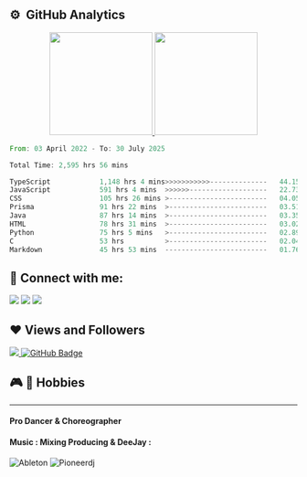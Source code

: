 ## ⚙️ &nbsp;GitHub Analytics

<p align="center">
<a href="https://github.com/devmustroc">
  <img height="180em" src="https://github-readme-stats-eight-theta.vercel.app/api?username=Devmustroc&show_icons=true&theme=buefy&include_all_commits=true&count_private=true"/>
  <img height="180em" src="https://github-readme-stats-eight-theta.vercel.app/api/top-langs/?username=Devmustroc&layout=compact&langs_count=8&theme=buefy"/>
</a>
</p>

<!--START_SECTION:waka-->

```rust
From: 03 April 2022 - To: 30 July 2025

Total Time: 2,595 hrs 56 mins

TypeScript            1,148 hrs 4 mins>>>>>>>>>>>--------------   44.15 %
JavaScript            591 hrs 4 mins  >>>>>>-------------------   22.73 %
CSS                   105 hrs 26 mins >------------------------   04.05 %
Prisma                91 hrs 22 mins  >------------------------   03.51 %
Java                  87 hrs 14 mins  >------------------------   03.35 %
HTML                  78 hrs 31 mins  >------------------------   03.02 %
Python                75 hrs 5 mins   >------------------------   02.89 %
C                     53 hrs          >------------------------   02.04 %
Markdown              45 hrs 53 mins  -------------------------   01.76 %
```

<!--END_SECTION:waka-->


[//]: # (### Spotify Playing 🎧)
[//]: # ([![spotify-github-profile]&#40;https://spotify-github-profile.vercel.app/api/view?uid=31yszhdpu73e77obblougfighahy&cover_image=true&theme=default&show_offline=false&background_color=121212&interchange=false&#41;]&#40;https://github.com/kittinan/spotify-github-profile&#41;)

## 📱 Connect with me:
<p align="left">
<a target="_blank" href="https://www.linkedin.com/in/elmustapha-abourar"><img src="https://img.shields.io/badge/-LinkedIn-0077B5?style=for-the-badge&logo=Linkedin&logoColor=white"></img></a>
<a target="_blank" href="mailto:elmustapha.abourar@gmail.com"><img src="https://img.shields.io/badge/-Gmail-D14836?style=for-the-badge&logo=Gmail&logoColor=white"></img></a>
<a target="_blank" href="https://medium.com/@devmustroc"><img src="https://img.shields.io/badge/-Medium-12100E?style=for-the-badge&logo=Medium&logoColor=white"></img></a>
</p>

<p>

</p>

## ❤ Views and Followers
<a href="https://github.com/Meghna-DAS/github-profile-views-counter">
    <img src="https://komarev.com/ghpvc/?username=Devmustroc">
</a>
<a href="https://github.com/Devmustroc?tab=followers"><img src="https://img.shields.io/github/followers/Devmustroc?label=Followers&style=social" alt="GitHub Badge"></a>

## 🎮 🎹 Hobbies
****
#### Pro Dancer & Choreographer
#### Music : Mixing Producing & DeeJay :
![Ableton](https://img.shields.io/badge/-Ableton-000000?style=flat&logo=abletonlive)
![Pioneerdj](https://img.shields.io/badge/-pioneerdj-000000?style=flat&logo=pioneerdj)


